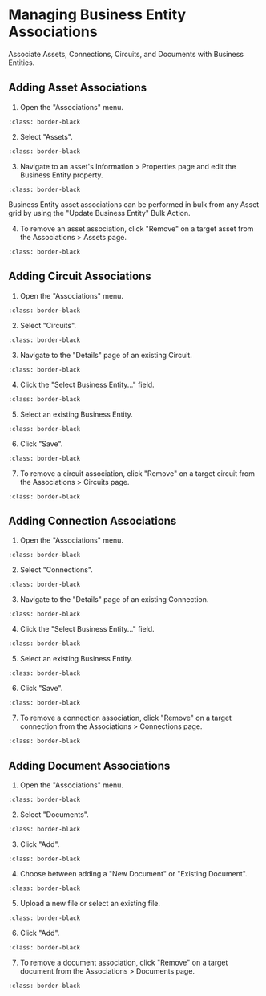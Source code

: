 # Managing Business Entity Associations

Associate Assets, Connections, Circuits, and Documents with Business Entities.

## Adding Asset Associations

1.  Open the "Associations" menu.

```{image} /product/business-entities/media/managing-business-entity-associations/image1.jpeg
:class: border-black
```

2.  Select "Assets".

```{image} /product/business-entities/media/managing-business-entity-associations/image2.jpeg
:class: border-black
```

3.  Navigate to an asset's Information &gt; Properties page and edit the
    Business Entity property.

```{image} /product/business-entities/media/managing-business-entity-associations/image3.jpeg
:class: border-black
```

Business Entity asset associations can be performed in bulk from any
Asset grid by using the "Update Business Entity" Bulk Action.

4.  To remove an asset association, click "Remove" on a target asset
    from the Associations &gt; Assets page.

```{image} /product/business-entities/media/managing-business-entity-associations/image4.jpeg
:class: border-black
```

## Adding Circuit Associations

1.  Open the "Associations" menu.

```{image} /product/business-entities/media/managing-business-entity-associations/image5.jpeg
:class: border-black
```

2.  Select "Circuits".

```{image} /product/business-entities/media/managing-business-entity-associations/image6.jpeg
:class: border-black
```

3.  Navigate to the "Details" page of an existing Circuit.

```{image} /product/business-entities/media/managing-business-entity-associations/image7.jpeg
:class: border-black
```

4.  Click the "Select Business Entity..." field.

```{image} /product/business-entities/media/managing-business-entity-associations/image8.jpeg
:class: border-black
```

5.  Select an existing Business Entity.

```{image} /product/business-entities/media/managing-business-entity-associations/image9.jpeg
:class: border-black
```

6.  Click "Save".

```{image} /product/business-entities/media/managing-business-entity-associations/image10.jpeg
:class: border-black
```

7.  To remove a circuit association, click "Remove" on a target circuit
    from the Associations &gt; Circuits page.

```{image} /product/business-entities/media/managing-business-entity-associations/image11.jpeg
:class: border-black
```

## Adding Connection Associations

1.  Open the "Associations" menu.

```{image} /product/business-entities/media/managing-business-entity-associations/image12.jpeg
:class: border-black
```

2.  Select "Connections".

```{image} /product/business-entities/media/managing-business-entity-associations/image13.jpeg
:class: border-black
```

3.  Navigate to the "Details" page of an existing Connection.

```{image} /product/business-entities/media/managing-business-entity-associations/image14.jpeg
:class: border-black
```

4.  Click the "Select Business Entity..." field.

```{image} /product/business-entities/media/managing-business-entity-associations/image15.jpeg
:class: border-black
```

5.  Select an existing Business Entity.

```{image} /product/business-entities/media/managing-business-entity-associations/image16.jpeg
:class: border-black
```

6.  Click "Save".

```{image} /product/business-entities/media/managing-business-entity-associations/image17.jpeg
:class: border-black
```

7.  To remove a connection association, click "Remove" on a target
    connection from the Associations &gt; Connections page.

```{image} /product/business-entities/media/managing-business-entity-associations/image18.jpeg
:class: border-black
```

## Adding Document Associations

1.  Open the "Associations" menu.

```{image} /product/business-entities/media/managing-business-entity-associations/image19.jpeg
:class: border-black
```

2.  Select "Documents".

```{image} /product/business-entities/media/managing-business-entity-associations/image20.jpeg
:class: border-black
```

3.  Click "Add".

```{image} /product/business-entities/media/managing-business-entity-associations/image21.jpeg
:class: border-black
```

4.  Choose between adding a "New Document" or "Existing Document".

```{image} /product/business-entities/media/managing-business-entity-associations/image22.jpeg
:class: border-black
```

5.  Upload a new file or select an existing file.

```{image} /product/business-entities/media/managing-business-entity-associations/image23.jpeg
:class: border-black
```

6.  Click "Add".

```{image} /product/business-entities/media/managing-business-entity-associations/image24.jpeg
:class: border-black
```

7.  To remove a document association, click "Remove" on a target
    document from the Associations &gt; Documents page.

```{image} /product/business-entities/media/managing-business-entity-associations/image25.jpeg
:class: border-black
```
